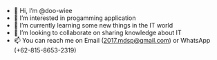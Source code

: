 - 👋 Hi, I’m @doo-wiee
- 👀 I’m interested in progamming application
- 🌱 I’m currently learning some new things in the IT world
- 💞️ I’m looking to collaborate on sharing knowledge about IT
- 📫 You can reach me on Email (2017.mdsp@gmail.com) or WhatsApp (+62-815-8653-2319)

<!---
doo-wiee/doo-wiee is a ✨ special ✨ repository because its `README.md` (this file) appears on your GitHub profile.
You can click the Preview link to take a look at your changes.
--->

